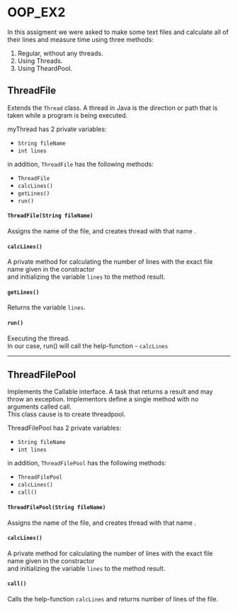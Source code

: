 # OOP_EX2
In this assigment we were asked to make some text files and calculate all of their lines and measure time using three methods: <br>
 1. Regular, without any threads. <br>
 2. Using Threads. <br>
 3. Using TheardPool. <br>
 

 
 ## ThreadFile
 Extends the `Thread` class. A thread in Java is the direction or path that is taken while a program is being executed. 
 
 myThread has 2 private variables:
 - `String fileName`
 - `int lines`
 
 in addition, `ThreadFile` has the following methods:<br>
 - `ThreadFile`
 - `calcLines() `
 - `getLines()`
 - `run()`
 
 
 #### `ThreadFile(String fileName)`
 Assigns the name of the file, and creates thread with that name .
 
 #### `calcLines()`
 A private method for calculating the number of lines with the exact file name given in the constractor <br>
 and initializing the variable `lines` to the method result.
 
 #### `getLines()`
 Returns the variable `lines`.
 
 #### `run()`
 Executing the thread.<br>
 In our case, run() will call the help-function - `calcLines`
 
 ***
 ## ThreadFilePool
 Implements the Callable interface. A task that returns a result and may throw an exception. Implementors define a single method with no arguments called call.<br>
 This class cause is to create threadpool.
 
  ThreadFilePool has 2 private variables:
 - `String fileName`
 - `int lines`
 
 in addition, `ThreadFilePool` has the following methods:<br>
 - `ThreadFilePool`
 - `calcLines() `
 - `call()`

 #### `ThreadFilePool(String fileName)`
 Assigns the name of the file, and creates thread with that name .
 
 #### `calcLines()`
 A private method for calculating the number of lines with the exact file name given in the constractor <br>
 and initializing the variable `lines` to the method result.
 
 #### `call()`
 Calls the help-function `calcLines` and returns number of lines of the file.

